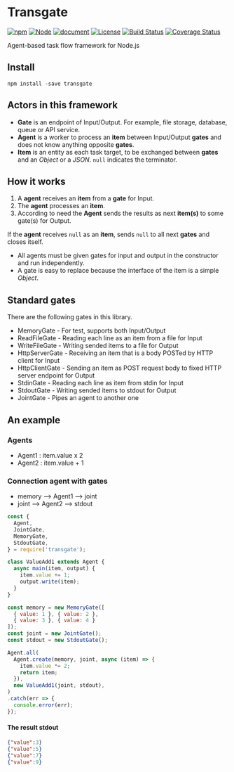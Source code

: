 # Transgate

[![npm](https://img.shields.io/npm/v/transgate.svg)](https://www.npmjs.com/package/transgate)
[![Node](https://img.shields.io/node/v/transgate.svg)]()
[![document](https://img.shields.io/badge/document-0.3.0-orange.svg)](https://tilfin.github.io/transgate/transgate/0.3.0/)
[![License](https://img.shields.io/github/license/tilfin/transgate.svg)]()
[![Build Status](https://travis-ci.org/tilfin/transgate.svg?branch=master)](https://travis-ci.org/tilfin/transgate)
[![Coverage Status](https://coveralls.io/repos/github/tilfin/transgate/badge.svg?branch=master)](https://coveralls.io/github/tilfin/transgate?branch=master)

Agent-based task flow framework for Node.js

## Install

```
npm install -save transgate
```

## Actors in this framework

* **Gate** is an endpoint of Input/Output. For example, file storage, database, queue or API service.
* **Agent** is a worker to process an **item** between Input/Output **gates** and does not know anything opposite **gates**.
* **Item** is an entity as each task target, to be exchanged between **gates** and an *Object* or a *JSON*. `null` indicates the terminator.

## How it works

1. A **agent** receives an **item** from a **gate** for Input.
2. The **agent** processes an **item**.
3. According to need the **Agent** sends the results as next **item(s)** to some gate(s) for Output.

If the **agent** receives `null` as an **item**, sends `null` to all next **gates** and closes itself.

* All agents must be given gates for input and output in the constructor and run independently.
* A gate is easy to replace because the interface of the item is a simple *Object*.

## Standard gates

There are the following gates in this library.

* MemoryGate - For test, supports both Input/Output
* ReadFileGate - Reading each line as an item from a file for Input
* WriteFileGate - Writing sended items to a file for Output
* HttpServerGate - Receiving an item that is a body POSTed by HTTP client for Input
* HttpClientGate - Sending an item as POST request body to fixed HTTP server endpoint for Output
* StdinGate - Reading each line as item from stdin for Input
* StdoutGate - Writing sended items to stdout for Output
* JointGate - Pipes an agent to another one

## An example

### Agents
* Agent1 : item.value x 2
* Agent2 : item.value + 1

### Connection agent with gates
* memory --> Agent1 --> joint
* joint  --> Agent2 --> stdout

```javascript
const {
  Agent,
  JointGate,
  MemoryGate,
  StdoutGate,
} = require('transgate');

class ValueAdd1 extends Agent {
  async main(item, output) {
    item.value += 1;
    output.write(item);
  }
}

const memory = new MemoryGate([
  { value: 1 }, { value: 2 },
  { value: 3 }, { value: 4 }
]);
const joint = new JointGate();
const stdout = new StdoutGate();

Agent.all(
  Agent.create(memory, joint, async (item) => {
    item.value *= 2;
    return item;
  }),
  new ValueAdd1(joint, stdout),
)
.catch(err => {
  console.error(err);
});
```

#### The result stdout

```json
{"value":3}
{"value":5}
{"value":7}
{"value":9}
```

